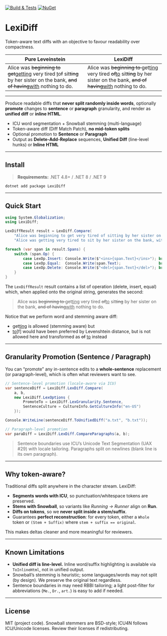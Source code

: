[![Build & Tests](https://github.com/gaspardpetit/LexiDiff.NET/actions/workflows/run-tests.yml/badge.svg)](https://github.com/gaspardpetit/LexiDiff.NET/actions/workflows/run-tests.yml)
[![NuGet](https://img.shields.io/nuget/v/LexiDiff.svg)](https://www.nuget.org/packages/LexiDiff)


# LexiDiff

Token-aware text diffs with an objective to favour readability over compactness.

| Pure Leveinstein | LexiDiff |
|------------------|----------|
| Alice was <del>beginning to get</del><ins>getting</ins> very tired <ins>t</ins>o<del>f</del> sit<del>ting</del> by her sister on the bank, <del>and of having</del><ins>with</ins> nothing to do. | Alice was <del>beginning to </del>get<ins>ting</ins> very tired <del>of</del><ins>to</ins> sit<del>ting</del> by her sister on the bank, <del>and of having</del><ins>with</ins> nothing to do. |
--------

Produce readable diffs that **never split randomly inside words**, optionally **promote** changes to **sentence** or **paragraph** granularity, and render as **unified diff** or **inline HTML**.

- ICU word segmentation + Snowball stemming (multi-language)
- Token-aware diff (Diff Match Patch), **no mid-token splits**
- Optional promotion to **Sentence** or **Paragraph**
- Output as **Delete-Add-Replace** sequences,  **Unified Diff** (line-level hunks) or **Inline HTML**

---

## Install

> **Requirements:** .NET 4.8+ / .NET 8 / .NET 9

    dotnet add package LexiDiff

---

## Quick Start

```cs
using System.Globalization;
using LexiDiff;

LexDiffResult result = LexDiff.Compare(
    "Alice was beginning to get very tired of sitting by her sister on the bank, and of having nothing to do.",
    "Alice was getting very tired to sit by her sister on the bank, with nothing to do.");

foreach (var span in result.Spans) {
    switch (span.Op) {
        case LexOp.Insert: Console.Write($"<ins>{span.Text}</ins>"); break;
        case LexOp.Equal:  Console.Write(span.Text);                 break;
        case LexOp.Delete: Console.Write($"<del>{span.Text}</del>"); break;
    }
}
```

The `LexDiffResult` result contains a list of operation (delete, insert, equal) which, when applied onto the original string, generates the second:

> Alice was <del>beginning to </del>get<ins>ting</ins> very tired <del>of</del><ins>to</ins> sit<del>ting</del> by her sister on the bank, <del>and of having</del><ins>with</ins> nothing to do.

Notice that we perform word and stemming aware diff: 
- get<u>ting</u> is allowed (stemming aware) but
- <u>to</u>[f] would have been preferred by Levenshtein distance, but is not allowed here and transformed as ~~of~~ <u>to</u> instead

---

## Granularity Promotion (Sentence / Paragraph)

You can “promote” any in-sentence edits to a **whole-sentence** replacement (or paragraph-level), which is often what reviewers want to see.

```cs
// Sentence-level promotion (locale-aware via ICU)
var sentenceDiff = LexiDiff.LexDiff.Compare(
    a, b,
    new LexiDiff.LexOptions {
        PromoteTo = LexiDiff.LexGranularity.Sentence,
        SentenceCulture = CultureInfo.GetCultureInfo("en-US")
    });

Console.WriteLine(sentenceDiff.ToUnifiedDiff("a.txt", "b.txt"));

// Paragraph-level promotion
var paraDiff = LexiDiff.LexDiff.CompareParagraphs(a, b);
```

> Sentence boundaries use ICU’s Unicode Text Segmentation (UAX #29) with locale tailoring. Paragraphs split on newlines (blank line is its own paragraph).

---

## Why token-aware?

Traditional diffs split anywhere in the character stream. LexiDiff:

- **Segments words with ICU**, so punctuation/whitespace tokens are preserved.
- **Stems with Snowball**, so variants like *Running → Runner* align on **Run**.
- **Diffs on tokens**, so we **never split inside a stem/suffix**.
- Guarantees **perfect reconstruction**: for every token, either a `Whole` token or `(Stem + Suffix)` where `stem + suffix == original`.

This makes deltas cleaner and more meaningful for reviewers.

---

## Known Limitations

- **Unified diff is line-level.** Inline word/suffix highlighting is available via `ToInlineHtml`, not in unified output.
- Snowball’s stemming is heuristic; some languages/words may not split (by design). We preserve the original text regardless.
- Sentence boundaries in may need RBBI tailoring; a light post-filter for abbreviations (`Me.`, `Dr.`, `art.`) is easy to add if needed.

---

## License

MIT (project code). Snowball stemmers are BSD-style; ICU4N follows ICU/Unicode licenses. Review their licenses if redistributing.
